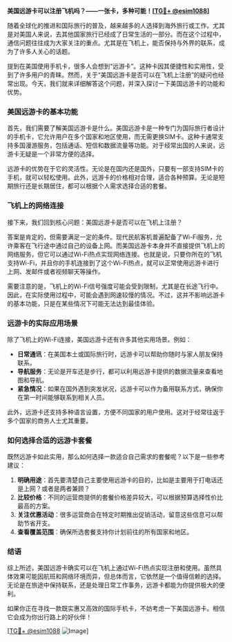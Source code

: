 **美国远游卡可以注册飞机吗？——一张卡，多种可能！[[TG💪+ @esim1088](https://t.me/s/esim1088)]**

随着全球化的推进和国际旅行的普及，越来越多的人选择到海外旅行或工作。尤其是对美国人来说，去其他国家旅行已经成了日常生活的一部分。而在这个过程中，通信问题往往成为大家关注的重点。尤其是在飞机上，能否保持与外界的联系，成为了许多人关心的话题。

提到在美国使用手机卡，很多人会想到“远游卡”。这种卡因其便捷性和实用性，受到了许多用户的青睐。然而，关于“美国远游卡是否可以在飞机上注册”的疑问也经常出现。今天，我们就来详细解答这个问题，并深入探讨一下美国远游卡的功能和优势。

### 美国远游卡的基本功能

首先，我们需要了解美国远游卡是什么。美国远游卡是一种专门为国际旅行者设计的手机卡，它允许用户在多个国家和地区使用，而无需更换SIM卡。这种卡通常支持多国漫游服务，包括通话、短信和数据流量等功能。对于经常出国的人来说，远游卡无疑是一个非常方便的选择。

远游卡的优势在于它的灵活性。无论是在国内还是国外，只要有一部支持SIM卡的手机，就可以轻松使用。此外，远游卡的价格相对合理，适合各种预算。无论是短期旅行还是长期居住，都可以根据个人需求选择合适的套餐。

### 飞机上的网络连接

接下来，我们回到核心问题：美国远游卡是否可以在飞机上注册？

答案是肯定的，但需要满足一定的条件。现代民航客机普遍配备了Wi-Fi服务，允许乘客在飞行途中通过自己的设备上网。而美国远游卡本身并不直接提供飞机上的网络服务，但它可以通过Wi-Fi热点实现网络连接。也就是说，只要你所在的飞机支持Wi-Fi，并且你的手机连接到了这个Wi-Fi热点，就可以正常使用远游卡进行上网、发邮件或者视频聊天等操作。

需要注意的是，飞机上的Wi-Fi信号强度可能会受到限制，尤其是在长途飞行中。因此，在实际使用过程中，可能会遇到网速较慢的情况。不过，这并不影响远游卡的基本功能，只是在某些情况下可能无法达到最佳体验。

### 远游卡的实际应用场景

除了飞机上的Wi-Fi连接，美国远游卡还有许多其他实用场景。例如：

- **日常通讯**：在美国本土或国际旅行时，远游卡可以帮助你随时与家人朋友保持联系。
- **导航服务**：无论是开车还是步行，都可以利用远游卡提供的数据流量来查看地图和导航。
- **紧急情况**：如果在国外遇到突发状况，远游卡可以作为备用联系方式，确保你在第一时间能够联系到相关人员。

此外，远游卡还支持多种语言设置，方便不同国家的用户使用。这对于经常往返于多个国家的商务人士尤其重要。

### 如何选择合适的远游卡套餐

既然远游卡如此实用，那么如何选择一款适合自己需求的套餐呢？以下是一些参考建议：

1. **明确用途**：首先要清楚自己主要使用远游卡的目的，比如是主要用于打电话还是上网？或者是两者兼顾？
2. **比较价格**：不同的运营商提供的套餐价格差异较大，可以根据预算选择性价比最高的方案。
3. **关注优惠活动**：很多运营商会在特定时期推出促销活动，留意这些信息可以帮助节省开支。
4. **查看覆盖范围**：确保所选套餐支持你计划前往的所有国家和地区。

### 结语

综上所述，美国远游卡确实可以在飞机上通过Wi-Fi热点实现注册和使用。虽然具体效果可能因航班和网络环境而异，但总体而言，它依然是一个值得信赖的选择。无论是在旅途中保持联系，还是处理日常工作事务，远游卡都能为你提供极大的便利。

如果你正在寻找一款既实惠又高效的国际手机卡，不妨考虑一下美国远游卡。相信它会成为你出行路上的好伙伴！

[[TG💪+ @esim1088](https://t.me/s/esim1088) ![Image](https://i.postimg.cc/4NQfJmqS/Snipaste-2025-05-13-00-14-12.png)]